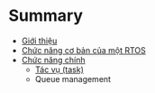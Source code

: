 # Summary

* [Giới thiệu](README.md)
* [Chức năng cơ bản của một RTOS](chuc_nang_co_ban_cua_mot_rtos.md)
* [Chức năng chính](chapter1.md)
   * [Tác vụ (task)](mot_tac_vu_trong_freertos.md)
   * Queue management

